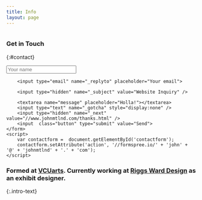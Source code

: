 ```yaml
---
title: Info
layout: page
---
```

<div class="grid">

<div class="col-1-3 hide-on-mobile"><img src="{{ site.cdn_path}}/profile.png" alt="">

### Get in Touch
{:#contact}

<input type="text" name="name" placeholder="Your name">

        <input type="email" name="_replyto" placeholder="Your email">

        <input type="hidden" name="_subject" value="Website Inquiry" />

        <textarea name="message" placeholder="Holla!"></textarea>
        <input type="text" name="_gotcha" style="display:none" />
        <input type="hidden" name="_next" value="//www.johnmtlnd.com/thanks.html" />
        <input  class="button" type="submit" value="Send">
    </form>
    <script>
        var contactform =  document.getElementById('contactform');
        contactform.setAttribute('action', '//formspree.io/' + 'john' + '@' + 'johnmtlnd' + '.' + 'com');
    </script>

</div>

<div class="col-2-3">

### Formed at [VCUarts](http://www.arts.vcu.edu). Currently working at [Riggs Ward Design](http://www.riggsward.com) as an exhibit designer. <script language="JavaScript">var Quotation=new Array() <pre data-md-type="spec"><code> Quotation[0] = &quot;Gazes at the stars &lt;small&gt;when I can see them&lt;/small&gt;.&quot;; Quotation[1] = &quot;Loves pizza.&quot;; Quotation[2] = &quot;Sits too close to the screen.&quot;; Quotation[3] = &quot;Wears socks with sandals.&quot;; Quotation[4] = &quot;Bikes to work.&quot;; var Q = Quotation.length; var whichQuotation=Math.round(Math.random()<em>(Q-1)); function showQuotation(){document.write(Quotation[whichQuotation]);} showQuotation(); &lt;/script&gt; &lt;/h3&gt; &lt;h3 class=&quot;intro-text&quot;&gt;I am a designer living and working in Richmond, VA exploring the world of pixels and bits from my desk.&lt;/h3&gt; &lt;p&gt;I have freelanced since high school in 2012 for a variety of small, local clients. I help people communicate their ideas on the web, in print, in logos, and in the world. I have a deep appreciation for home, space-making, typography, and design systems. You can find me at &lt;a href=&quot;<a href="http://lamplightercoffee.com">http://lamplightercoffee.com</a>&quot;&gt;Lamplighter Roasting Company&lt;/a&gt; reading &quot;&lt;script language=&quot;JavaScript&quot;&gt; var Quotation=new Array() Quotation[0] = &quot;&lt;a href='<a href="https://blog.prototypr.io/the-value-of-multi-typeface-design-ccd67227b0ee#.3aefrunpf">https://blog.prototypr.io/the-value-of-multi-typeface-design-ccd67227b0ee#.3aefrunpf</a>'&gt;The Value of Multi Typeface Design&lt;/a&gt;&quot;; Quotation[1] = &quot;&lt;a href='<a href="https://m.signalvnoise.com/why-i-love-ugly-messy-interfaces-and-you-probably-do-too-edff4a896a83#.jt1lvb4d0">https://m.signalvnoise.com/why-i-love-ugly-messy-interfaces-and-you-probably-do-too-edff4a896a83#.jt1lvb4d0</a>'&gt;Why I Love Messy Interfaces&lt;/a&gt;&quot;; var Q = Quotation.length; var whichQuotation=Math.round(Math.random()</em>(Q-1)); function showQuotation(){document.write(Quotation[whichQuotation]);} showQuotation(); &lt;/script&gt;.&quot;&lt;/p&gt; &lt;small&gt;&lt;p&gt;Looking to start a project together? Got questions? Just want to shoot the breeze? Compose a finely worded email and let's start a &lt;a <a href="mailto:href=%22mailto:john@johnmtlnd.com">href=&quot;mailto:john@johnmtlnd.com</a>&quot;&gt;Gmail&lt;/a&gt; thread!&lt;/p&gt;&lt;/small&gt; &lt;a href=&quot;{{ site.cdn_path }}/john-maitland_resume.pdf&quot;&gt;Resume&lt;/a&gt; &lt;hr&gt; &lt;h3&gt;On The Web&lt;/h3&gt; &lt;ul class=&quot;social&quot;&gt; {% for network in site.social %} &lt;li&gt; &lt;a href=&quot;{{ network.url }}&quot;&gt; {{ network.title }} &lt;/a&gt; &lt;/li&gt; {% endfor %} &lt;/ul&gt; &lt;br /&gt;&lt;br /&gt; &lt;p&gt;{{ site.credits }}&lt;/p&gt; </code></pre> </div> </div></script>
{:.intro-text}

</div>

</div>